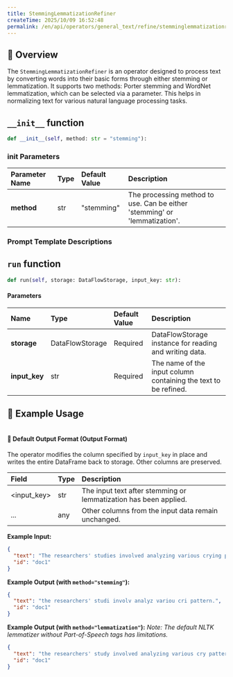 ```yaml
---
title: StemmingLemmatizationRefiner
createTime: 2025/10/09 16:52:48
permalink: /en/api/operators/general_text/refine/stemminglemmatizationrefiner/
---
```


## 📘 Overview

The `StemmingLemmatizationRefiner` is an operator designed to process text by converting words into their basic forms through either stemming or lemmatization. It supports two methods: Porter stemming and WordNet lemmatization, which can be selected via a parameter. This helps in normalizing text for various natural language processing tasks.

## `__init__` function

```python
def __init__(self, method: str = "stemming"):
```

### init Parameters

| Parameter Name | Type | Default Value | Description |
| :--- | :--- | :--- | :--- |
| **method** | str | "stemming" | The processing method to use. Can be either 'stemming' or 'lemmatization'. |

### Prompt Template Descriptions

## `run` function

```python
def run(self, storage: DataFlowStorage, input_key: str):
```

#### Parameters

| Name | Type | Default Value | Description |
| :--- | :--- | :--- | :--- |
| **storage** | DataFlowStorage | Required | DataFlowStorage instance for reading and writing data. |
| **input_key** | str | Required | The name of the input column containing the text to be refined. |

## 🧠 Example Usage

```python

```

#### 🧾 Default Output Format (Output Format)

The operator modifies the column specified by `input_key` in place and writes the entire DataFrame back to storage. Other columns are preserved.

| Field | Type | Description |
| :--- | :--- | :--- |
| <input_key> | str | The input text after stemming or lemmatization has been applied. |
| ... | any | Other columns from the input data remain unchanged. |

**Example Input:**

```json
{
  "text": "The researchers' studies involved analyzing various crying patterns.",
  "id": "doc1"
}
```

**Example Output (with `method="stemming"`):**

```json
{
  "text": "the researchers' studi involv analyz variou cri pattern.",
  "id": "doc1"
}
```

**Example Output (with `method="lemmatization"`):**
*Note: The default NLTK lemmatizer without Part-of-Speech tags has limitations.*

```json
{
  "text": "the researchers' study involved analyzing various cry pattern.",
  "id": "doc1"
}
```
